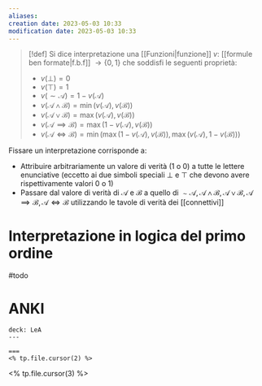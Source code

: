 ```yaml
---
aliases: 
creation date: 2023-05-03 10:33
modification date: 2023-05-03 10:33
---
```


>[!def]
>Si dice interpretazione una [[Funzioni|funzione]] $v$: [[formule ben formate|f.b.f]] $\to \{ 0,1 \}$ che soddisfi le seguenti proprietà:
> - $v(\perp) = 0$
> - $v(\top) = 1$
> - $v(\sim \mathcal{A}) = 1 - v(\mathcal{A})$
> - $v(\mathcal{A \land B}) = \min(v(\mathcal{A}),v(\mathcal{B}))$
> - $v(\mathcal{A \lor B}) = \max(v(\mathcal{A}), v(\mathcal{B}))$
> - $v(\mathcal{A \implies B}) = \max(1 - v(\mathcal{A}), v(\mathcal{B}))$
> - $v(\mathcal{A \iff B}) = \min(\max(1 - v(\mathcal{A}), v(\mathcal{B})), \max(v(\mathcal{A}), 1 - v(\mathcal{B})))$

Fissare un interpretazione corrisponde a:
- Attribuire arbitrariamente un valore di verità ($1$ o $0$) a tutte le lettere enunciative (eccetto ai due simboli speciali $\perp$ e $\top$ che devono avere rispettivamente valori $0$ o $1$)
- Passare dal valore di verità di $\mathcal{A}$ e $\mathcal{B}$ a quello di $\sim \mathcal{A}, \mathcal{A \land B}, \mathcal{A \lor B}, \mathcal{ A \implies B}, \mathcal{A \iff B}$ utilizzando le tavole di verità dei [[connettivi]]

# Interpretazione in logica del primo ordine
#todo

# ANKI

```anki
deck: LeA
---

===
<% tp.file.cursor(2) %>
```
<% tp.file.cursor(3) %>
